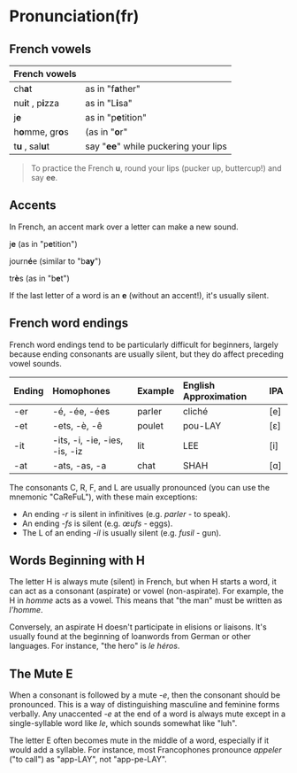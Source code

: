# Pronunciation\(fr\)

## French vowels

| French vowels        |                                        |
| -------------------- | -------------------------------------- |
| ch**a**t             | as in "f**a**ther"                     |
| nu**i**t , p**i**zza | as in "L**i**sa"                       |
| j**e**               | as in "p**e**tition"                   |
| h**o**mme, gr**o**s  | \(as in "**o**r"                       |
| t**u** , sal**u**t   | say "**ee**" while puckering your lips |

> To practice the French **u**, round your lips \(pucker up, buttercup!\) and say **ee**.

## **Accents**

In French, an accent mark over a letter can make a new sound.

j**e** (as in "p**e**tition")

journ**é**e (similar to "b**ay**")

tr**è**s (as in "b**e**t")

If the last letter of a word is an **e** (without an accent!), it's usually silent.

## French word endings

French word endings tend to be particularly difficult for beginners, largely because ending consonants are usually silent, but they do affect preceding vowel sounds.

| Ending | Homophones | Example | English Approximation | IPA |
| :--- | :--- | :--- | :--- | :--- |
| -er | -é, -ée, -ées | parler | cliché | \[e\] |
| -et | -ets, -è, -ê | poulet | pou-LAY | \[ε\] |
| -it | -its, -i, -ie, -ies, -is, -iz | lit | LEE | \[i\] |
| -at | -ats, -as, -a | chat | SHAH | \[ɑ\] |

The consonants C, R, F, and L are usually pronounced \(you can use the mnemonic "CaReFuL"\), with these main exceptions:

* An ending _-r_ is silent in infinitives \(e.g. _parler_ - to speak\).
* An ending _-fs_ is silent \(e.g. _œufs_ - eggs\).
* The L of an ending _-il_ is usually silent \(e.g. _fusil_ - gun\).

## Words Beginning with H

The letter H is always mute \(silent\) in French, but when H starts a word, it can act as a consonant \(aspirate\) or vowel \(non-aspirate\). For example, the H in _homme_ acts as a vowel. This means that "the man" must be written as _l'homme_.

Conversely, an aspirate H doesn't participate in elisions or liaisons. It's usually found at the beginning of loanwords from German or other languages. For instance, "the hero" is _le héros_.

## The Mute E

When a consonant is followed by a mute _-e_, then the consonant should be pronounced. This is a way of distinguishing masculine and feminine forms verbally. Any unaccented _-e_ at the end of a word is always mute except in a single-syllable word like _le_, which sounds somewhat like "luh".

The letter E often becomes mute in the middle of a word, especially if it would add a syllable. For instance, most Francophones pronounce _appeler_ \("to call"\) as "app-LAY", not "app-pe-LAY".

